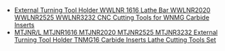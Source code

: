 - [External Turning Tool Holder WWLNR 1616 Lathe Bar WWLNR2020 WWLNR2525 WWLNR3232 CNC Cutting Tools for WNMG Carbide Inserts](https://www.aliexpress.us/item/3256806075989697.html)
- [MTJNR/L MTJNR1616 MTJNR2020 MTJNR2525 MTJNR3232 External Turning Tool Holder TNMG16 Carbide Inserts Lathe Cutting Tools Set](https://www.aliexpress.us/item/3256801898737057.html)
